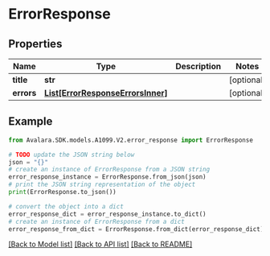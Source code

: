 # ErrorResponse


## Properties

Name | Type | Description | Notes
------------ | ------------- | ------------- | -------------
**title** | **str** |  | [optional] 
**errors** | [**List[ErrorResponseErrorsInner]**](ErrorResponseErrorsInner.md) |  | [optional] 

## Example

```python
from Avalara.SDK.models.A1099.V2.error_response import ErrorResponse

# TODO update the JSON string below
json = "{}"
# create an instance of ErrorResponse from a JSON string
error_response_instance = ErrorResponse.from_json(json)
# print the JSON string representation of the object
print(ErrorResponse.to_json())

# convert the object into a dict
error_response_dict = error_response_instance.to_dict()
# create an instance of ErrorResponse from a dict
error_response_from_dict = ErrorResponse.from_dict(error_response_dict)
```
[[Back to Model list]](../README.md#documentation-for-models) [[Back to API list]](../README.md#documentation-for-api-endpoints) [[Back to README]](../README.md)


